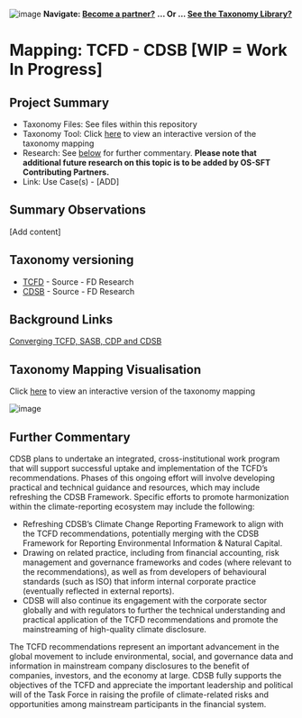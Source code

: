 ![image](https://user-images.githubusercontent.com/112073913/188821900-0c411acf-fbdd-4163-adc9-3ba4e2be78df.png)
**Navigate: [Become a partner?](https://github.com/OS-SFT/06-COLLABORATORS-PARTNERS)**
**... Or ... [See the Taxonomy Library?](https://github.com/orgs/OS-SFT/projects/2)**

# Mapping: TCFD - CDSB [WIP = Work In Progress]

## Project Summary
- Taxonomy Files: See files within this repository
- Taxonomy Tool: Click [here](https://os-sft.solidatus.com/viewer/share/t4M1Z05NWTogipQq0uNB6ICXpDVWuFj4) to view an interactive version of the taxonomy mapping
- Research: See [below](https://github.com/OS-SFT/Taxonomy-Mappings-Library/tree/main/Taxonomy%20Mappings%20-%20Double/TCFD%20-%20CDSB#further-commentary) for further commentary. **Please note that additional future research on this topic is to be added by OS-SFT Contributing Partners.**
- Link: Use Case(s) - [ADD]

## Summary Observations
[Add content]

## Taxonomy versioning
- [TCFD](https://github.com/OS-SFT/Taxonomy-Mappings-Library/tree/main/Single%20Taxonomies/TCFD) - Source - FD Research
- [CDSB](https://github.com/OS-SFT/Taxonomy-Mappings-Library/tree/main/Single%20Taxonomies/CDSB) - Source - FD Research

## Background Links
[Converging TCFD, SASB, CDP and CDSB](https://www.cdsb.net/sites/default/files/sasb_cdsb-tcfd-convergingonclimaterisk-091317-web.pdf)

## Taxonomy Mapping Visualisation

Click [here](https://os-sft.solidatus.com/viewer/share/t4M1Z05NWTogipQq0uNB6ICXpDVWuFj4) to view an interactive version of the taxonomy mapping

![image](https://github.com/OS-SFT/Taxonomy-Mappings-Library/assets/112079442/eaadcb35-f3bf-4f32-81ee-62210fde0236)

## Further Commentary
CDSB plans to undertake an integrated, cross-institutional work program that will support successful uptake and implementation of the TCFD’s recommendations. Phases of this ongoing effort will involve developing practical and technical guidance and resources, which may include refreshing the CDSB Framework. Specific efforts to promote harmonization within the climate-reporting ecosystem may include the following:
* Refreshing CDSB’s Climate Change Reporting Framework to align with the TCFD recommendations, potentially merging with the CDSB Framework for Reporting Environmental Information & Natural Capital.
* Drawing on related practice, including from financial accounting, risk management and governance frameworks and codes (where relevant to the recommendations), as well as from developers of behavioural standards (such as ISO) that inform internal corporate practice (eventually reflected in external reports).
* CDSB will also continue its engagement with the corporate sector globally and with regulators to further the technical understanding and practical application of the TCFD recommendations and promote the mainstreaming of high-quality climate disclosure.

The TCFD recommendations represent an important advancement in the global movement to include environmental, social, and governance data and information in mainstream company disclosures to the benefit of companies, investors, and the economy at large. CDSB fully supports the objectives of the TCFD and appreciate the important leadership and political will of the Task Force in raising the profile of climate-related risks and opportunities among mainstream participants in the financial system.
